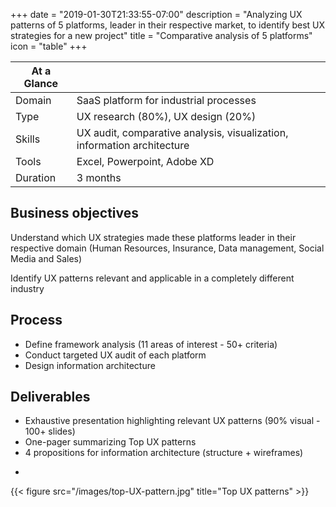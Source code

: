 +++
date = "2019-01-30T21:33:55-07:00"
description = "Analyzing UX patterns of 5 platforms, leader in their respective market, to identify best UX strategies for a new project"
title = "Comparative analysis of 5 platforms"
icon = "table"
+++

<div class="at-a-glance">

At a Glance | <i class="fa fa-th-list"></i>
--------|---
Domain  | SaaS platform for industrial processes
Type    | UX research (80%), UX design (20%)
Skills  | UX audit, comparative analysis, visualization, information architecture
Tools   | Excel, Powerpoint, Adobe XD
Duration| 3 months

</div>



## Business objectives

Understand which UX strategies made these platforms leader in their respective domain (Human Resources, Insurance, Data management, Social Media and Sales)

Identify UX patterns relevant and applicable in a completely different industry


## Process

* Define framework analysis (11 areas of interest - 50+ criteria)
* Conduct targeted UX audit of each platform
* Design information architecture 

## Deliverables
* Exhaustive presentation highlighting relevant UX patterns (90% visual - 100+ slides)
* One-pager summarizing Top UX patterns
* 4 propositions for information architecture (structure + wireframes)

-



{{< figure src="/images/top-UX-pattern.jpg" title="Top UX patterns" >}}
